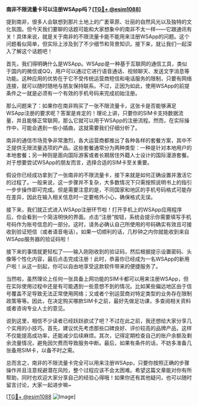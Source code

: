 **南非不限流量卡可以注册WSApp吗？[[TG💪+ @esim1088](https://t.me/s/esim1088)]**

提到南非，很多人会联想到那片土地上的广袤草原、壮丽的自然风光以及独特的文化氛围。但今天我们要聊的话题可能和大家想象中的南非不太一样——它跟通讯有关！具体来说，就是关于南非的不限流量卡能不能用来注册WSApp的问题。这个问题看似简单，但实际上涉及到了不少细节和背景知识。接下来，就让我们一起深入了解这个话题吧！

首先，我们得明确什么是WSApp。WSApp是一种基于互联网的通信工具，类似于国内的微信或QQ，用户可以通过它进行语音通话、视频聊天、发送文字消息等功能。这种应用的优势在于它不受传统运营商短信和电话服务的限制，只要有网络连接，就可以随时随地与朋友保持联系。不过，正因为如此，使用WSApp的前提条件之一就是必须有一个有效的手机号码来完成初始注册。

那么问题来了：如果你在南非购买了一张不限流量卡，这张卡是否能够满足WSApp注册的要求呢？答案是肯定的！理论上讲，只要你的SIM卡支持数据流量，并且能够正常联网，那么它就可以用于WSApp的注册流程。然而，在实际操作中，可能会遇到一些小插曲，这就需要我们仔细分析了。

南非的通信市场竞争非常激烈，各大运营商都推出了各种各样的套餐方案，其中不乏提供无限流量选项的产品。这些套餐通常分为两种类型：一种是针对本地用户的本地套餐；另一种则是面向国际游客或者长期居住外籍人士设计的国际漫游套餐。对于想要尝试WSApp的朋友而言，选择合适的SIM卡至关重要。

假设你已经成功拿到了一张南非的不限流量卡，接下来就是如何正确设置并激活它的过程了。一般来说，这一步骤并不复杂，大多数情况下只需按照说明书上的指引一步步操作即可完成。但是需要注意的是，不同国家和地区的手机号码格式可能存在差异，因此在输入相关信息时一定要格外小心，确保格式无误。

接下来，我们就正式进入WSApp注册环节啦！打开手机上的WSApp应用程序后，你会看到一个简洁明快的界面。点击“注册”按钮，系统会提示你需要填写手机号码作为账号信息的一部分。这时，请务必确认自己所使用的号码确实有效且可接收到验证短信（或者语音电话）。如果一切顺利的话，几秒钟之内你就能收到来自WSApp服务器的验证码啦！

接下来的事情就更轻松了——输入刚刚收到的验证码，然后根据提示设置密码、头像等个性化内容，最后点击完成注册！此时，恭喜你已经成为一名WSApp的新用户啦！从这一刻起，你可以自由地享受这款软件带来的便捷服务了。

当然啦，虽然理论上任何一张具备上网功能的SIM卡都可以用来注册WSApp，但在实际使用过程中还是有可能遇到一些意想不到的情况。比如某些偏远地区由于信号覆盖不足导致无法正常使用网络；又或者个别运营商对特定类型的业务存在限制政策等等。因此，在决定购买哪款SIM卡之前，最好先做足功课，多查阅相关资料或者咨询专业人士的意见。

说到这里，相信不少读者已经跃跃欲试了吧？不过在此之前，我还想给大家分享几个实用的小技巧。首先，建议优先考虑那些口碑良好、评价较高的品牌产品，这样不仅能提高成功率，还能减少后续麻烦。其次，记得定期检查自己的账户余额及剩余流量情况，避免因欠费而导致服务中断。最后，如果有条件的话，不妨多准备几张备用SIM卡，以备不时之需。

总而言之，南非的不限流量卡完全可以用来注册WSApp，只要你按照正确的步骤操作并且注意规避潜在风险，整个过程应该不会太困难。希望这篇文章能对你有所帮助，同时也欢迎大家分享自己的经验心得哦！如果你还有其他疑问，也可以随时留言讨论，大家一起进步嘛~

[[TG💪+ @esim1088](https://t.me/s/esim1088) ![Image](https://i.postimg.cc/4NQfJmqS/Snipaste-2025-05-13-00-14-12.png)]